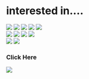# interested in....
<div>
  <img src="https://img.shields.io/badge/-Java-5c5c5c?style=flat&logo=Java" />
  <img src="https://img.shields.io/badge/-JavaScript-5c5c5c?style=flat&logo=JavaScript" />
  <img src="https://img.shields.io/badge/-TypeScript-5c5c5c?style=flat&logo=TypeScript" />
  <img src="https://img.shields.io/badge/-HTML5-5c5c5c?style=flat&logo=HTML5" />
  <img src="https://img.shields.io/badge/-CSS3-5c5c5c?style=flat&logo=CSS3" />
</div>

<div>
  <img src="https://img.shields.io/badge/-Next.js-5c5c5c?style=flat&logo=Next.js" />
  <img src="https://img.shields.io/badge/-Spring-5c5c5c?style=flat&logo=Spring" />
  <img src="https://img.shields.io/badge/-React-5c5c5c?style=flat&logo=React" />
  <img src="https://img.shields.io/badge/-node.js-5c5c5c?style=flat&logo=node.js" />
</div>

<div>
  <img src="https://img.shields.io/badge/-GraphQL-5c5c5c?style=flat&logo=GraphQL" />
  <img src="https://img.shields.io/badge/-Oracle-5c5c5c?style=flat&logo=Oracle"/>
</div>

### Click Here
[<img src="https://img.shields.io/badge/-Notion-5c5c5c?style=flat&logo=Notion" />](https://readevenote.notion.site/c836f3307b0d460b8fc2488b58e0ab67)

